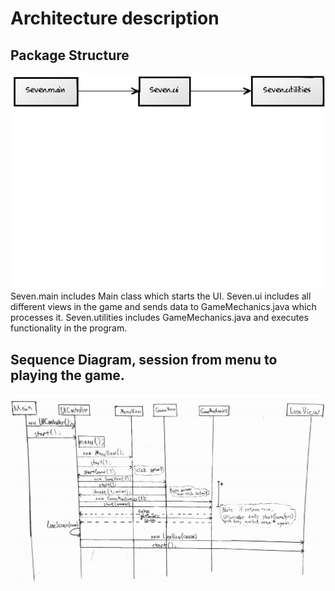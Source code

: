 # Architecture description

## Package Structure  
<img src="https://github.com/kettroni/otm-harjoitustyo/blob/master/Seven/Documentation/Pictures/PackageStructure.png" style="width: 200px,height: 100px;">  
Seven.main includes Main class which starts the UI.   
Seven.ui includes all different views in the game and sends data to GameMechanics.java which processes it.   
Seven.utilities includes GameMechanics.java and executes functionality in the program.   

## Sequence Diagram, session from menu to playing the game.  
<img src="https://github.com/kettroni/otm-harjoitustyo/blob/master/Seven/Documentation/Pictures/SequenceDiagram1.png">
